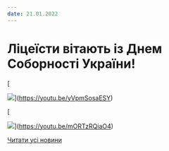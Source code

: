 ```yaml
---
date: 21.01.2022
---
```

# Ліцеїсти вітають із Днем Соборності України!

[

![](/images/blog/ліцеїсти-вітають-із-днем-соборності-україни/деньсоборності11.png)](https://youtu.be/yVpmSosaESY)

[

![](/images/blog/ліцеїсти-вітають-із-днем-соборності-україни/деньсоборності9.png)](https://youtu.be/mORTzRQiaO4)

[Читати усі новини](/news)
